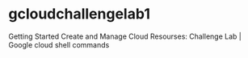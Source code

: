 # gcloudchallengelab1
Getting Started Create and Manage Cloud Resourses: Challenge Lab |  Google cloud shell commands
